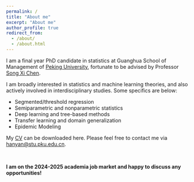 ```yaml
---
permalink: /
title: "About me"
excerpt: "About me"
author_profile: true
redirect_from: 
  - /about/
  - /about.html
---
```




I am a final year PhD candidate in statistics at Guanghua School of Management of [Peking University](https://en.gsm.pku.edu.cn/statistic), fortunate to be advised by Professor [Song Xi Chen](http://songxichen.com). 

I am broadly interested in statistics and machine learning theories, and also actively involved in interdisciplinary studies. Some specifics are below:

- Segmented/threshold regression
- Semiparametric and nonparametric statistics
- Deep learning and tree-based methods 
- Transfer learning and domain generalization
- Epidemic Modeling

My [CV](http://hanyan-stat.github.io/files/CV_HanYan.pdf) can be downloaded here. Please feel free to contact me via [hanyan@stu.pku.edu.cn](hanyan@stu.pku.edu.cn). 

<br/>

**I am on the 2024-2025 academia job market and happy to discuss any opportunities!** 
